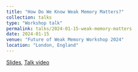 ```yaml
---
title: "How Do We Know Weak Memory Matters?"
collection: talks
type: "Workshop talk"
permalink: talks/2024-01-15-weak-memory-matters
date: 2024-01-15
venue: "Future of Weak Memory Workshop 2024"
location: "London, England" 
---
```


[Slides](http://mikedodds.github.io/files/talks/2024-01-15-weak-memory-matters.pdf), [Talk video](https://youtu.be/QmjPN-JAiSI?feature=shared)

